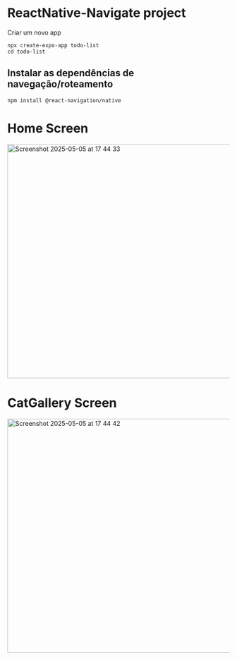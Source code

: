 # ReactNative-Navigate project

Criar um novo app

``` shell
npx create-expo-app todo-list
cd todo-list
```

## Instalar as dependências de navegação/roteamento

```shell
npm install @react-navigation/native
```

# Home Screen

<img width="531" alt="Screenshot 2025-05-05 at 17 44 33" src="https://github.com/user-attachments/assets/7a166889-6301-4576-9e84-ba72aaa4aaaa" />


# CatGallery Screen

<img width="531" alt="Screenshot 2025-05-05 at 17 44 42" src="https://github.com/user-attachments/assets/b685700b-8213-4781-bbef-0b617044d2a6" />
